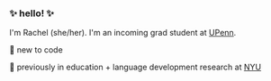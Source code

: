 ### ✨ hello! ✨

I'm Rachel (she/her). I'm an incoming grad student at [UPenn](https://www.seas.upenn.edu/).

🌱 new to code

🔬 previously in education + language development research at [NYU](https://steinhardt.nyu.edu/)
